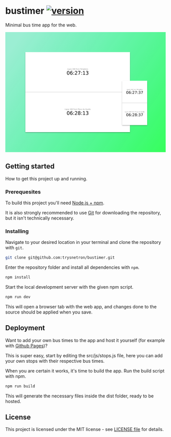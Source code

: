 # bustimer [![version](https://img.shields.io/github/release/trysnetron/bustimer.svg?style=flat-square)](https://github.com/trysnetron/bustimer/releases)
Minimal bus time app for the web.

![preview](/media/preview.jpg)

## Getting started
How to get this project up and running.

### Prerequesites
To build this project you'll need [Node.js + npm](https://nodejs.org/en/).

It is also strongly recommended to use [Git](https://git-scm.com/) for downloading the repository, but it isn't technically necessary.

### Installing
Navigate to your desired location in your terminal and clone the repository with `git`.
```bash
git clone git@github.com:trysnetron/bustimer.git
```

Enter the repository folder and install all dependencies with `npm`.
```bash
npm install
```

Start the local development server with the given npm script.
```bash
npm run dev
```

This will open a browser tab with the web app, and changes done to the source should be applied when you save.

## Deployment

Want to add your own bus times to the app and host it yourself (for example with [Github Pages](https://pages.github.com/))?

This is super easy, start by editing the src/js/stops.js file, here you can add your own stops with their respective bus times.

When you are certain it works, it's time to build the app. Run the build script with npm.
```bash
npm run build
```
This will generate the necessary files inside the dist folder, ready to be hosted. 


## License
This project is licensed under the MIT license - see [LICENSE file](LICENSE) for details.

